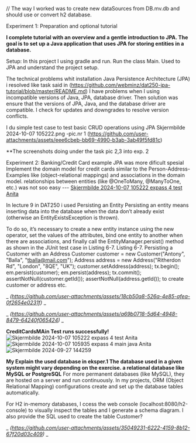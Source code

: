 // The way I worked 
was to create new dataSources from DB.mv.db and should use or convert h2 database.

Experiment 1: Preparation and optional tutorial

**I complete tutorial with an overview and a gentle introduction to JPA. 
The goal is to set up a Java application that uses JPA for storing entities in a database.**

Setup:
In this project  I using gradle and run.
Run the class Main. 
Used to JPA and understand the project setup.

The technical problems whit installation Java Persistence Architecture (JPA)  i resolved like task said in (https://github.com/webminz/dat250-jpa-tutorial/blob/master/README.md) 
I have problems when I using incompatible versions of Java, JPA, database driver.
Then solution was ensure that the versions of JPA, Java, and the database driver are compatible. I check for updates and downgrades to resolve version conflicts.

I du simple test case to test basic CRUD operations using JPA
Skjermbilde 2024-10-07 105222.png -pic.nr 1 
(https://github.com/user-attachments/assets/eee6cbeb-bb69-4990-b3ab-3ab49f5fd81c)

**The screenshots doing under the task pic 2,3 into exp. 2
 
Experiment 2: Banking/Credit Card example JPA was more dificult spesial
Implement the domain model for credit cards similar to the Person-Address-Examples like (object-relational mappings) and associations in the domain model.
relationships between entities (like @OneToMany, @ManyToOne, etc.)
was not soo easy --- [Skjermbilde 2024-10-07 105222 expass 4 test Anita ](https://github.com/user-attachments/assets/0a0bcb17-3100-4bae-b309-1fba829cde95)



In lecture 9 in DAT250 i used Persisting an Entity
Persisting an entity means inserting data into the database when the data don’t already exist (otherwise an
EntityExistsException is thrown).


To do so, it’s necessary to create a new entity instance using the new operator,
set the values of the attributes, bind one entity to another when there are associations, and finally call the
EntityManager.persist() method as shown in the JUnit test case in Listing 6-7.
Listing 6-7. Persisting a Customer with an Address
Customer customer = new Customer("Antony", "Balla", "tballa@mail.com");
Address address = new Address("Ritherdon Rd", "London", "8QE", "UK");
customer.setAddress(address);
tx.begin();
em.persist(customer);
em.persist(address);
tx.commit();
assertNotNull(customer.getId());
assertNotNull(address.getId()); to create customer or address etc. 

_ _(https://github.com/user-attachments/assets/18cb50a8-526a-4e85-afea-0f2654e0231f)_ _

_ _(https://github.com/user-attachments/assets/a69b0718-5d64-4948-8479-64240f065424)_ _

**CreditCardsMAin Test runs successfully!**     ![Skjermbilde 2024-10-07 105222 expass 4 test Anita ](https://github.com/user-attachments/assets/43c6c486-65ea-4f34-9bb6-580296d57222)
                                                 ![Skjermbilde 2024-10-07 105935 expass 4 main java Anita](https://github.com/user-attachments/assets/072f6037-3023-4b8c-b7a2-b99981008617)
                        ![Skjermbilde 2024-09-27 144259](https://github.com/user-attachments/assets/3bebb31c-f82a-45dc-95cc-218ce735fa5a)


**My Explain the used database in eksper.1  The database used in a given system might vary depending on the exercise. 
a relational database like MySQL or PostgreSQL**
For more permanent databases (like MySQL), they are hosted on a server and run continuously. In my projects, ORM (Object Relational Mapping) configurations create and set up the database tables automatically.


For H2 in-memory databases, I ccess the web console (localhost:8080/h2-console) to visually inspect the tables and I generate a schema diagram. 
I also provide the SQL used to create the table Customer? 

_ _(https://github.com/user-attachments/assets/35049231-6222-4159-8b12-67f20d03c409)_ _




